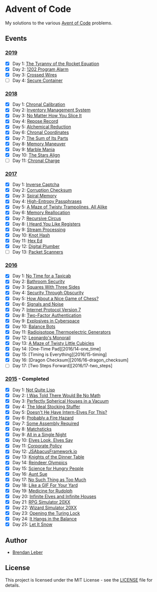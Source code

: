 # Advent of Code

My solutions to the various [Avent of Code](https://adventofcode.com/) problems.

## Events

### [2019](2019)

- [X] Day  1: [The Tyranny of the Rocket Equation](2019/01-tyranny_rocket)
- [X] Day  2: [1202 Program Alarm](2019/02-1202_program_alarm)
- [X] Day  3: [Crossed Wires](2019/03-crossed_wires)
- [ ] Day  4: [Secure Container](2019/04-secure_container)

### [2018](2018)

- [X] Day  1: [Chronal Calibration](2018/01-chronal)
- [X] Day  2: [Inventory Management System](2018/02-inventory)
- [X] Day  3: [No Matter How You Slice It](2018/03-slices)
- [X] Day  4: [Repose Record](2018/04-repose)
- [X] Day  5: [Alchemical Reduction](2018/05-alchemical)
- [X] Day  6: [Chronal Coordinates](2018/06-chronal)
- [X] Day  7: [The Sum of Its Parts](2018/07-sumits)
- [X] Day  8: [Memory Maneuver](2018/08-memory)
- [X] Day  9: [Marble Mania](2018/09-marble)
- [X] Day 10: [The Stars Align](2018/10-stars)
- [ ] Day 11: [Chronal Charge](2018/11-charge)

### [2017](2017)

- [X] Day  1: [Inverse Captcha](2017/01-inverse_captcha)
- [X] Day  2: [Corruption Checksum](2017/02-corruption_checksum)
- [X] Day  3: [Spiral Memory](2017/03-spiral_memory)
- [X] Day  4: [High-Entropy Passphrases](2017/04-high-entropy_passphrase)
- [X] Day  5: [A Maze of Twisty Trampolines, All Alike](2017/05-a_maze)
- [X] Day  6: [Memory Reallocation](2017/06-memory_reallocation)
- [X] Day  7: [Recursive Circus](2017/07-recursive_circus)
- [X] Day  8: [I Heard You Like Registers](2017/08-i_heard_you_like_registers)
- [X] Day  9: [Stream Processing](2017/09-stream_processing)
- [X] Day 10: [Knot Hash](2017/10-knot_hash)
- [X] Day 11: [Hex Ed](2017/11-hex_ed)
- [X] Day 12: [Digital Plumber](2017/12-digital_plumber)
- [ ] Day 13: [Packet Scanners](2017/13-packet_scanners)

### [2016](2016)

- [X] Day  1: [No Time for a Taxicab](2016/01-no_time_for_a_taxicab)
- [X] Day  2: [Bathroom Security](2016/02-bathroom_security)
- [X] Day  3: [Squares With Three Sides](2016/03-squares_with_three_sides)
- [X] Day  4: [Security Through Obscurity](2016/04-security_through_obscurity)
- [X] Day  5: [How About a Nice Game of Chess?](2016/05-how_about_a_nice_game_of_chess)
- [X] Day  6: [Signals and Noise](2016/06-signals_and_noise)
- [X] Day  7: [Internet Protocol Version 7](2016/07-internet_protocol_version_7)
- [X] Day  8: [Two-Factor Authentication](2016/08-two_factor_authentication)
- [X] Day  9: [Explosives in Cyberspace](2016/09-explosives_in_cyberspace)
- [X] Day 10: [Balance Bots](2016/10-balance_bots)
- [X] Day 11: [Radioisotope Thermoelectric Generators](2016/11-radioisotope_thermoelectric_generators)
- [X] Day 12: [Leonardo's Monorail](2016/12-leonardos_monorail)
- [X] Day 13: [A Maze of Twisty Little Cubicles](2016/13-a_maze)
- [X] Day 14: [One-Time Pad][2016/14-one_time]
- [X] Day 15: [Timing is Everything][2016/15-timing]
- [X] Day 16: [Dragon Checksum][2016/16-dragon_checksum]
- [ ] Day 17: [Two Steps Forward][2016/17-two_steps]

### [2015](2015) - Completed

- [X] Day  1: [Not Quite Lisp](2015/01-not_quite_lisp)
- [X] Day  2: [I Was Told There Would Be No Math](2015/02-no_math)
- [X] Day  3: [Perfectly Spherical Houses in a Vacuum](2015/03-spherical_houses)
- [X] Day  4: [The Ideal Stocking Stuffer](2015/04-stocking_stuffer)
- [X] Day  5: [Doesn't He Have Intern-Elves For This?](2015/05-intern_elves)
- [X] Day  6: [Probably a Fire Hazard](2015/06-fire_hazard)
- [X] Day  7: [Some Assembly Required](2015/07-some_assembly)
- [X] Day  8: [Matchsticks](2015/08-matchsticks)
- [X] Day  9: [All in a Single Night](2015/09-single_night)
- [X] Day 10: [Elves Look, Elves Say](2015/10-look_and_say)
- [X] Day 11: [Corporate Policy](2015/11-policy)
- [X] Day 12: [JSAbacusFramework.io](2015/12-abacus)
- [X] Day 13: [Knights of the Dinner Table](2015/13-knights)
- [X] Day 14: [Reindeer Olympics](2015/14-reindeer)
- [X] Day 15: [Science for Hungry People](2015/15-science)
- [X] Day 16: [Aunt Sue](2015/16-aunt_sue)
- [X] Day 17: [No Such Thing as Too Much](2015/17-too_much)
- [X] Day 18: [Like a GIF For Your Yard](2015/18-like_a_gif)
- [X] Day 19: [Medicine for Rudolph](2015/19-rudolph)
- [X] Day 20: [Infinite Elves and Infinite Houses](2015/20-infinite)
- [X] Day 21: [RPG Simulator 20XX](2015/21-rpg_simulator)
- [X] Day 22: [Wizard Simulator 20XX](2015/22-wizard_simulator)
- [X] Day 23: [Opening the Turing Lock](2015/23-opening_lock)
- [X] Day 24: [It Hangs in the Balance](2015/24-it_hangs)
- [X] Day 25: [Let It Snow](2015/25-let_it_snow)

## Author

- [Brendan Leber](https://github.com/BrendanLeber)

## License

This project is licensed under the MIT License - see the [LICENSE](LICENSE)
file for details.
